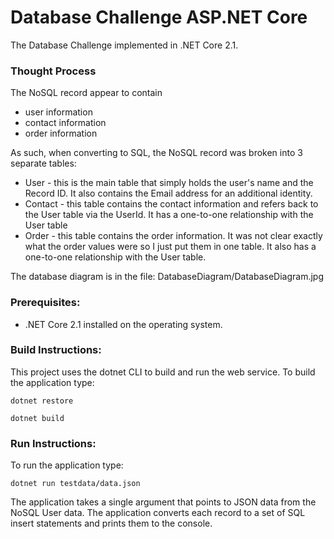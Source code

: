 # Database Challenge ASP.NET Core
The Database Challenge implemented in .NET Core 2.1.

### Thought Process
The NoSQL record appear to contain 
* user information
* contact information
* order information

As such, when converting to SQL, the NoSQL record was broken into 3 separate tables:
* User - this is the main table that simply holds the user's name and the Record ID.
It also contains the Email address for an additional identity.
* Contact - this table contains the contact information and refers back to the User table
via the UserId.  It has a one-to-one relationship with the User table
* Order - this table contains the order information.  It was not clear exactly what the order
values were so I just put them in one table.  It also has a one-to-one relationship with the
User table.

The database diagram is in the file: DatabaseDiagram/DatabaseDiagram.jpg

### Prerequisites:
* .NET Core 2.1 installed on the operating system.

### Build Instructions:
This project uses the dotnet CLI to build and run the web service.
To build the application type:

  ```dotnet restore``` 
  
  ```dotnet build```
    
### Run Instructions:
To run the application type:

  ```dotnet run testdata/data.json```
  
The application takes a single argument that points to JSON data from the NoSQL User data.
The application converts each record to a set of SQL insert statements and prints them to the console.
  
